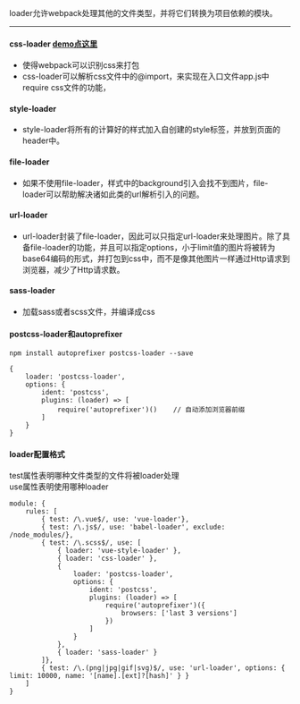 loader允许webpack处理其他的文件类型，并将它们转换为项目依赖的模块。

---

#### css-loader  [demo点这里](https://github.com/baoendemao/webpack-summary/tree/master/demos/demo-loader)
* 使得webpack可以识别css来打包
* css-loader可以解析css文件中的@import，来实现在入口文件app.js中require css文件的功能，

#### style-loader
* style-loader将所有的计算好的样式加入自创建的style标签，并放到页面的header中。

#### file-loader
* 如果不使用file-loader，样式中的background引入会找不到图片，file-loader可以帮助解决诸如此类的url解析引入的问题。

#### url-loader
* url-loader封装了file-loader，因此可以只指定url-loader来处理图片。除了具备file-loader的功能，并且可以指定options，小于limit值的图片将被转为base64编码的形式，并打包到css中，而不是像其他图片一样通过Http请求到浏览器，减少了Http请求数。

#### sass-loader
* 加载sass或者scss文件，并编译成css

#### postcss-loader和autoprefixer

```
npm install autoprefixer postcss-loader --save

{
    loader: 'postcss-loader',
    options: {
        ident: 'postcss',
        plugins: (loader) => [
            require('autoprefixer')()    // 自动添加浏览器前缀
        ]
    }
}

```
#### loader配置格式

test属性表明哪种文件类型的文件将被loader处理<br/>
use属性表明使用哪种loader<br/>
```
module: {
    rules: [
        { test: /\.vue$/, use: 'vue-loader'}, 
        { test: /\.js$/, use: 'babel-loader', exclude: /node_modules/}, 
        { test: /\.scss$/, use: [
            { loader: 'vue-style-loader' }, 
            { loader: 'css-loader' }, 
            {
                loader: 'postcss-loader',
                options: {
                    ident: 'postcss',
                    plugins: (loader) => [
                        require('autoprefixer')({
                            browsers: ['last 3 versions']
                        })  
                    ]
                }
            },
            { loader: 'sass-loader' }
        ]},
        { test: /\.(png|jpg|gif|svg)$/, use: 'url-loader', options: { limit: 10000, name: '[name].[ext]?[hash]' } }
    ]
}
```